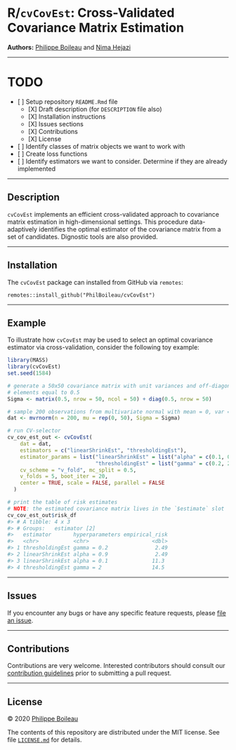
<!-- README.md is generated from README.Rmd. Please edit that file -->

# R/`cvCovEst`: Cross-Validated Covariance Matrix Estimation

**Authors:** [Philippe Boileau](https://pboileau.ca) and [Nima
Hejazi](https://nimahejazi.org)

-----

# TODO

  - \[ \] Setup repository `README.Rmd` file
      - \[X\] Draft description (for `DESCRIPTION` file also)
      - \[X\] Installation instructions
      - \[X\] Issues sections
      - \[X\] Contributions
      - \[X\] License
  - \[ \] Identify classes of matrix objects we want to work with
  - \[ \] Create loss functions
  - \[ \] Identify estimators we want to consider. Determine if they are
    already implemented

-----

## Description

`cvCovEst` implements an efficient cross-validated approach to
covariance matrix estimation in high-dimensional settings. This
procedure data-adaptively identifies the optimal estimator of the
covariance matrix from a set of candidates. Dignostic tools are also
provided.

-----

## Installation

The `cvCovEst` package can installed from GitHub via `remotes`:

    remotes::install_github("PhilBoileau/cvCovEst")

-----

## Example

To illustrate how `cvCovEst` may be used to select an optimal covariance
estimator via cross-validation, consider the following toy example:

``` r
library(MASS)
library(cvCovEst)
set.seed(1584)

# generate a 50x50 covariance matrix with unit variances and off-diagonal
# elements equal to 0.5
Sigma <- matrix(0.5, nrow = 50, ncol = 50) + diag(0.5, nrow = 50)

# sample 200 observations from multivariate normal with mean = 0, var = Sigma
dat <- mvrnorm(n = 200, mu = rep(0, 50), Sigma = Sigma)

# run CV-selector
cv_cov_est_out <- cvCovEst(
    dat = dat,
    estimators = c("linearShrinkEst", "thresholdingEst"),
    estimator_params = list("linearShrinkEst" = list("alpha" = c(0.1, 0.9)),
                            "thresholdingEst" = list("gamma" = c(0.2, 2))),
    cv_scheme = "v_fold", mc_split = 0.5,
    v_folds = 5, boot_iter = 20,
    center = TRUE, scale = FALSE, parallel = FALSE
  )

# print the table of risk estimates
# NOTE: the estimated covariance matrix lives in the `$estimate` slot
cv_cov_est_out$risk_df
#> # A tibble: 4 x 3
#> # Groups:   estimator [2]
#>   estimator       hyperparameters empirical_risk
#>   <chr>           <chr>                    <dbl>
#> 1 thresholdingEst gamma = 0.2               2.49
#> 2 linearShrinkEst alpha = 0.9               2.49
#> 3 linearShrinkEst alpha = 0.1              11.3 
#> 4 thresholdingEst gamma = 2                14.5
```

-----

## Issues

If you encounter any bugs or have any specific feature requests, please
[file an issue](https://github.com/PhilBoileau/cvCovEst/issues).

-----

## Contributions

Contributions are very welcome. Interested contributors should consult
our [contribution
guidelines](https://github.com/PhilBoileau/cvCovEst/blob/master/CONTRIBUTING.md)
prior to submitting a pull request.

-----

## License

© 2020 [Philippe Boileau](https://pboileau.ca/)

The contents of this repository are distributed under the MIT license.
See file
[`LICENSE.md`](https://github.com/PhilBoileau/cvCovEst/blob/master/LICENSE.md)
for details.
